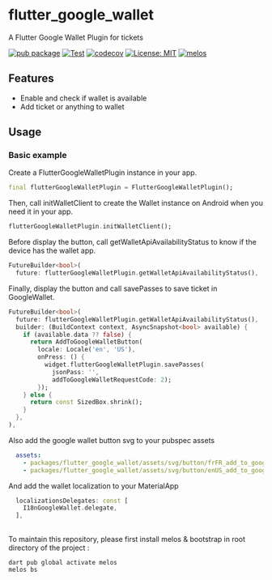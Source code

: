 # flutter_google_wallet

A Flutter Google Wallet Plugin for tickets

[![pub package](https://img.shields.io/pub/v/flutter_google_wallet.svg)](https://pub.dev/packages/flutter_google_wallet)
[![Test](https://github.com/voyages-sncf-technologies/flutter_google_wallet/actions/workflows/test.yaml/badge.svg)](https://github.com/voyages-sncf-technologies/flutter_google_wallet/actions/workflows/test.yaml)
[![codecov](https://codecov.io/gh/voyages-sncf-technologies/flutter_google_wallet/branch/main/graph/badge.svg)](https://codecov.io/gh/voyages-sncf-technologies/flutter_google_wallet)
[![License: MIT](https://img.shields.io/badge/License-MIT-yellow.svg)](https://opensource.org/licenses/MIT)
[![melos](https://img.shields.io/badge/maintained%20with-melos-f700ff.svg?style=flat-square)](https://github.com/invertase/melos)

## Features

* Enable and check if wallet is available
* Add ticket or anything to wallet

## Usage

### Basic example

Create a FlutterGoogleWalletPlugin instance in your app.

```dart
final flutterGoogleWalletPlugin = FlutterGoogleWalletPlugin();
```

Then, call initWalletClient to create the Wallet instance on Android when you need it in your app.

```dart
flutterGoogleWalletPlugin.initWalletClient();
```

Before display the button, call getWalletApiAvailabilityStatus to know if the device has the wallet app.

```dart
FutureBuilder<bool>(
  future: flutterGoogleWalletPlugin.getWalletApiAvailabilityStatus(),
```

Finally, display the button and call savePasses to save ticket in GoogleWallet.

```dart
FutureBuilder<bool>(
  future: flutterGoogleWalletPlugin.getWalletApiAvailabilityStatus(),
  builder: (BuildContext context, AsyncSnapshot<bool> available) {
    if (available.data ?? false) {
      return AddToGoogleWalletButton(
        locale: Locale('en', 'US'),
        onPress: () {
          widget.flutterGoogleWalletPlugin.savePasses(
            jsonPass: '',
            addToGoogleWalletRequestCode: 2);
        });
    } else {
      return const SizedBox.shrink();
    }
  },
),
```

Also add the google wallet button svg to your pubspec assets

```yaml
  assets:
    - packages/flutter_google_wallet/assets/svg/button/frFR_add_to_google_wallet_wallet-button.svg
    - packages/flutter_google_wallet/assets/svg/button/enUS_add_to_google_wallet_wallet-button.svg
```

And add the wallet localization to your MaterialApp

```dart
  localizationsDelegates: const [
    I18nGoogleWallet.delegate,
  ],
```

##

To maintain this repository, please first install melos & bootstrap in root directory of the project :
```bash
dart pub global activate melos
melos bs
```
